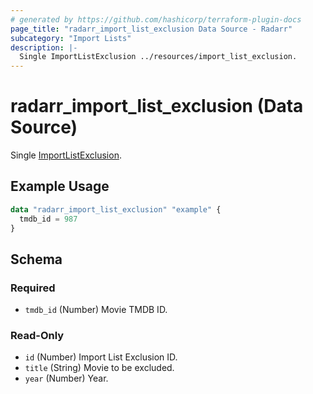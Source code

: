 ```yaml
---
# generated by https://github.com/hashicorp/terraform-plugin-docs
page_title: "radarr_import_list_exclusion Data Source - Radarr"
subcategory: "Import Lists"
description: |-
  Single ImportListExclusion ../resources/import_list_exclusion.
---
```


# radarr_import_list_exclusion (Data Source)

<!-- subcategory:Import Lists -->
Single [ImportListExclusion](../resources/import_list_exclusion).

## Example Usage

```terraform
data "radarr_import_list_exclusion" "example" {
  tmdb_id = 987
}
```

<!-- schema generated by tfplugindocs -->
## Schema

### Required

- `tmdb_id` (Number) Movie TMDB ID.

### Read-Only

- `id` (Number) Import List Exclusion ID.
- `title` (String) Movie to be excluded.
- `year` (Number) Year.
